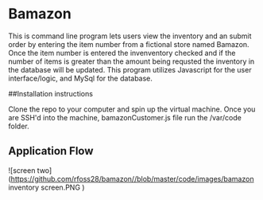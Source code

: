 # Bamazon
This is command line program lets users view the inventory and an submit order by entering the item number from a fictional store named Bamazon. Once the item number is entered the invenventory checked and if the number of items is greater than the amount being requsted the inventory in the database will be updated.  This program utilizes Javascript for the user interface/logic, and MySql for the database.

##Installation instructions

Clone the repo to your computer and spin up the virtual machine.   Once you are SSH'd into the machine, bamazonCustomer.js file run the /var/code folder.

##  Application Flow

![screen two](https://github.com/rfoss28/bamazon//blob/master/code/images/bamazon inventory screen.PNG
    )
